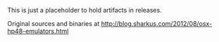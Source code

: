 This is just a placeholder to hold artifacts in releases.

Original sources and binaries at http://blog.sharkus.com/2012/08/osx-hp48-emulators.html

